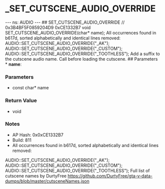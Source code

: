 # _SET_CUTSCENE_AUDIO_OVERRIDE

--- ns: AUDIO --- ## SET_CUTSCENE_AUDIO_OVERRIDE  // 0x3B4BF5F0859204D9 0xCE1332B7 void SET_CUTSCENE_AUDIO_OVERRIDE(char* name);  All occurrences found in b617d, sorted alphabetically and identical lines removed: AUDIO::SET_CUTSCENE_AUDIO_OVERRIDE("_AK"); AUDIO::SET_CUTSCENE_AUDIO_OVERRIDE("_CUSTOM"); AUDIO::SET_CUTSCENE_AUDIO_OVERRIDE("_TOOTHLESS");  Add a suffix to the cutscene audio name. Call before loading the cutscene.   ## Parameters * **name**:

### Parameters
* const char* name

### Return Value
* void

### Notes
* AP Hash: 0x0xCE1332B7
* Build: 811
* All occurrences found in b617d, sorted alphabetically and identical lines removed: 

AUDIO::SET_CUTSCENE_AUDIO_OVERRIDE("_AK");
AUDIO::SET_CUTSCENE_AUDIO_OVERRIDE("_CUSTOM");
AUDIO::SET_CUTSCENE_AUDIO_OVERRIDE("_TOOTHLESS");
Full list of cutscene names by DurtyFree https://github.com/DurtyFree/gta-v-data-dumps/blob/master/cutsceneNames.json

